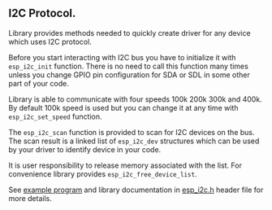 ## I2C Protocol.

Library provides methods needed to quickly create driver for any device which 
uses I2C protocol.

Before you start interacting with I2C bus you have to initialize it with
`esp_i2c_init` function. There is no need to call this function many times 
unless you change GPIO pin configuration for SDA or SDL in some other 
part of your code. 

Library is able to communicate with four speeds 100k 200k 300k and 400k. By
default 100k speed is used but you can change it at any time with 
`esp_i2c_set_speed` function.

The `esp_i2c_scan` function is provided to scan for I2C devices 
on the bus. The scan result is a linked list of `esp_i2c_dev` structures which 
can be used by your driver to identify device in your code. 

It is user responsibility to release memory associated with the list. For 
convenience library provides `esp_i2c_free_device_list`.

See [example program](../../examples/i2c_scan) and library documentation in 
[esp_i2c.h](include/esp_i2c.h) header file for more details.
